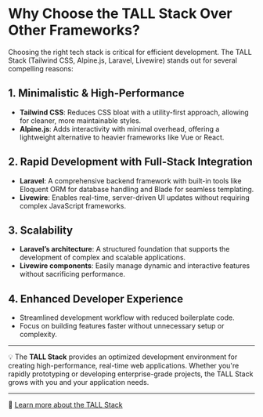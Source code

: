 # Why Choose the TALL Stack Over Other Frameworks?

Choosing the right tech stack is critical for efficient development. The TALL Stack (Tailwind CSS, Alpine.js, Laravel, Livewire) stands out for several compelling reasons:

## 1. Minimalistic & High-Performance
- **Tailwind CSS**: Reduces CSS bloat with a utility-first approach, allowing for cleaner, more maintainable styles.
- **Alpine.js**: Adds interactivity with minimal overhead, offering a lightweight alternative to heavier frameworks like Vue or React.

## 2. Rapid Development with Full-Stack Integration
- **Laravel**: A comprehensive backend framework with built-in tools like Eloquent ORM for database handling and Blade for seamless templating.
- **Livewire**: Enables real-time, server-driven UI updates without requiring complex JavaScript frameworks.

## 3. Scalability
- **Laravel’s architecture**: A structured foundation that supports the development of complex and scalable applications.
- **Livewire components**: Easily manage dynamic and interactive features without sacrificing performance.

## 4. Enhanced Developer Experience
- Streamlined development workflow with reduced boilerplate code.
- Focus on building features faster without unnecessary setup or complexity.

---

💡 The **TALL Stack** provides an optimized development environment for creating high-performance, real-time web applications. Whether you're rapidly prototyping or developing enterprise-grade projects, the TALL Stack grows with you and your application needs.

---

🔗 [Learn more about the TALL Stack](https://lnkd.in/dJd4Ftei)
